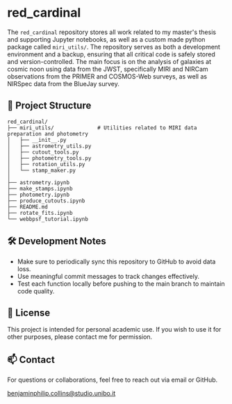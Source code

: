 # red\_cardinal

The `red_cardinal` repository stores all work related to my master's thesis and supporting Jupyter notebooks, as well as a custom made python package called `miri_utils/`. The repository serves as both a development environment and a backup, ensuring that all critical code is safely stored and version-controlled. The main focus is on the analysis of galaxies at cosmic noon using data from the JWST, specifically MIRI and NIRCam observations from the PRIMER and COSMOS-Web surveys, as well as NIRSpec data from the BlueJay survey.

## 📁 Project Structure

```
red_cardinal/
├── miri_utils/              # Utilities related to MIRI data preparation and photometry
│   ├── __init__.py
│   ├── astrometry_utils.py        
│   ├── cutout_tools.py
│   ├── photometry_tools.py
│   ├── rotation_utils.py
│   └── stamp_maker.py
│
├── astrometry.ipynb         
├── make_stamps.ipynb        
├── photometry.ipynb         
├── produce_cutouts.ipynb    
├── README.md
├── rotate_fits.ipynb
└── webbpsf_tutorial.ipynb
```
## 🛠️ Development Notes

* Make sure to periodically sync this repository to GitHub to avoid data loss.
* Use meaningful commit messages to track changes effectively.
* Test each function locally before pushing to the main branch to maintain code quality.

## 📄 License

This project is intended for personal academic use. If you wish to use it for other purposes, please contact me for permission.

## 📫 Contact

For questions or collaborations, feel free to reach out via email or GitHub.

benjaminphilip.collins@studio.unibo.it
